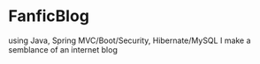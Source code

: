 # FanficBlog
using Java, Spring MVC/Boot/Security, Hibernate/MySQL I make a semblance of an internet blog
